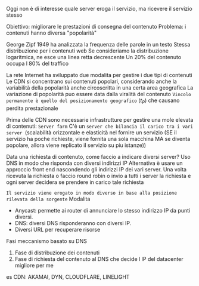 Oggi non è di interesse quale server eroga il servizio, ma ricevere il servizio stesso

Obiettivo: migliorare le prestazioni di consegna del contenuto
Problema: i contenuti hanno diversa "popolarità"

George Zipf 1949 ha analizzata la frequenza delle parole in un testo
Stessa distribuzione per i contenuti web
Se consideriamo la distribuzione logaritmica, ne esce una linea retta decrescente
Un 20% del contenuto occupa l 80% del traffico

La rete Internet ha sviluppato due modalita per gestire i due tipi di contenuti
Le CDN si concentrano sui contenuti popolari, considerando anche la variabilità della popolarità anche circoscritta in una certa area geografica
La variazione di popolarità puo essere data dalla viralità del contenuto
`Vincolo permanente è quello del posizionamento geografico` ($t_P$) che causano perdita prestazionale

Prima delle CDN sono necessarie infrastrutture per gestire una mole elevata di contenuti: `Server farm`
C'è un `server che bilancia il carico tra i vari server `(scalabilità orizzontale e elasticità nel fornire un servizio (SE il servizio ha poche richieste, viene fornita una sola macchina MA se diventa popolare, allora viene replicato il servizio su piu istanze))

Data una richiesta di contenuto, come faccio a indicare diversi server? Uso DNS in modo che risponda con diversi indirizzi IP
Alternativa è usare un approccio front end nascondendo gli indirizzi IP dei vari server. 
Una volta ricevuta la richiesta o faccio round robin o invio a tutti i server la richiesta e ogni server decidera se prendere in carico tale richiesta

`Il servizio viene erogato in modo diverso in base alla posizione rilevata della sorgente`
Modalita
- Anycast: permette ai router di annunciare lo stesso indirizzo IP da punti diversi. 
- DNS: diversi DNS risponderanno con diversi IP.
- Diversi URL per recuperare risorse 

Fasi meccanismo basato su DNS
1. Fase di distribuzione dei contenuti
2. Fase di richiesta del contenuto al DNS che decide l IP del datacenter migliore per me

es CDN: AKAMAI, DYN, CLOUDFLARE, LINELIGHT 